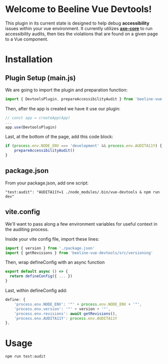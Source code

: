 # Welcome to Beeline Vue Devtools!

This plugin in its current state is designed to help debug **accessibility** issues within your vue environment. It currently utilizes **[axe-core](https://github.com/dequelabs/axe-core)** to run accessibility audits, then ties the violations that are found on a given page to a Vue component.

# Installation

## Plugin Setup (main.js)

We are going to import the plugin and preparation function:

```js
import { DevtoolsPlugin, prepareAccessibilityAudit } from 'beeline-vue-devtools/src/devtools'
```

Then, after the app is created we have it use our plugin:

```js
// const app = createApp(App)
...
app.use(DevtoolsPlugin)
```

Last, at the bottom of the page, add this code block:

```js
if (process.env.NODE_ENV === 'development' && process.env.AUDITA11Y) {
	prepareAccessibilityAudit()
}
```

## package.json

From your package.json, add one script:

	"test:audit": "AUDITA11Y=1 ./node_modules/.bin/vue-devtools & npm run dev"

 ## vite.config

We'll want to pass along a few environment variables for useful context in the auditing process.

Inside your vite config file, import these lines:

```js
import { version } from './package.json'
import { getRevisions } from 'beeline-vue-devtools/src/versioning'
```

Then, wrap defineConfig with an async function

```js
export default async () => {
  return defineConfig({ ... })
}
```

Last, within defineConfig add:
```js
define: {
	'process.env.NODE_ENV': '"' + process.env.NODE_ENV + '"',
	'process.env.version': '"' + version + '"',
	'process.env.revisions': await getRevisions(),
	'process.env.AUDITA11Y': process.env.AUDITA11Y
},
```

# Usage

	npm run test:audit
